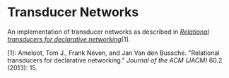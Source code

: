 # Transducer Networks
An implementation of transducer networks as described in [*Relational
transducers for declarative networking*][paper][1].

\[1]: Ameloot, Tom J., Frank Neven, and Jan Van den Bussche. "Relational
transducers for declarative networking." *Journal of the ACM (JACM)* 60.2
(2013): 15.

[paper]: https://scholar.google.com/scholar?cluster=17698312205502058807
